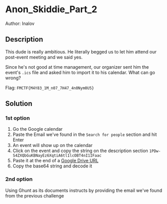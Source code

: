 # Anon_Skiddie_Part_2
Author: Inalov

## Description

This dude is really ambitious. He literally begged us to let him attend our post-event meeting and we said yes.

Since he's not good at time management, our organizer sent him the event's `.ics` file and asked him to import it to his calendar. What can go wrong?


Flag: `FMCTF{M4Y83_1M_n07_7H47_4n0Nym0U5}`

## Solution

### 1st option
1. Go the Google calendar
2. Paste the Email we've found in the `Search for people` section and hit Enter
3. An event will show up on the calendar
4. Click on the event and copy the string on the description section `1PDw-S4ZXQbGuKBNayEz6XqtiA6tl1lcOBT4nI1IFaac`
5. Paste it at the end of a [Google Drive URL](https://docs.google.com/document/d/1PDw-S4ZXQbGuKBNayEz6XqtiA6tl1lcOBT4nI1IFaac)
6. Copy the base64 string and decode it

### 2nd option
Using Ghunt as its documents instructs by providing the email we've found from the previous challenge
